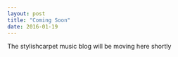 ```yaml
---
layout: post
title: "Coming Soon"
date: 2016-01-19
---
```


The stylishcarpet music blog will be moving here shortly
